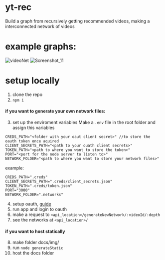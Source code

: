 # yt-rec
Build a graph from recursively getting recommended videos, making a interconnected network of videos

# example graphs:
![videoNet](https://user-images.githubusercontent.com/37750012/65374162-fd9a7f80-dc86-11e9-816d-690eb0083f56.jpg)
![Screenshot_11](https://user-images.githubusercontent.com/37750012/65274010-b0050200-db22-11e9-8eb7-ccbe3698f02c.jpg)

# setup locally
1. clone the repo
2. `npm i`
#### if you want to generate your own network files:
3. set up the enviroment variables
  Make a `.env` file in the root folder and assign this variables
  ```env
  CREDS_PATH="<folder with your oaut client secret>" //to store the oauth token once aquired
  CLIENT_SECRETS_PATH="<path to your ouath client secrets>"
  TOKEN_PATH="<path to where you want to store the token>"
  PORT="<port for the node server to listen to>"
  NETWORK_FOLDER="<path to where you want to store your network files>"
  ```
  example:
  ```env
  CREDS_PATH=".creds"
  CLIENT_SECRETS_PATH=".creds/client_secrets.json"
  TOKEN_PATH=".creds/token.json"
  PORT="3000"
  NETWORK_FOLDER=".networks"
  ```
4. setup oauth, [guide](https://developers.google.com/youtube/v3/quickstart/nodejs#step_1_turn_on_the)
5. run app and login to oauth
6. make a request to `<api_location>/generateNewNetwork/:videoId/:depth`
8. see the networks at `<api_location>/`
#### if you want to host statically
8. make folder docs/img/
9. run `node generateStatic`
10. host the docs folder
